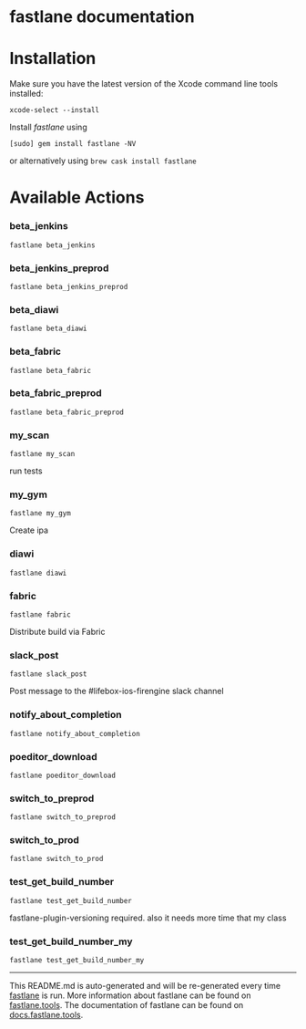 fastlane documentation
================
# Installation

Make sure you have the latest version of the Xcode command line tools installed:

```
xcode-select --install
```

Install _fastlane_ using
```
[sudo] gem install fastlane -NV
```
or alternatively using `brew cask install fastlane`

# Available Actions
### beta_jenkins
```
fastlane beta_jenkins
```

### beta_jenkins_preprod
```
fastlane beta_jenkins_preprod
```

### beta_diawi
```
fastlane beta_diawi
```

### beta_fabric
```
fastlane beta_fabric
```

### beta_fabric_preprod
```
fastlane beta_fabric_preprod
```

### my_scan
```
fastlane my_scan
```
run tests
### my_gym
```
fastlane my_gym
```
Create ipa
### diawi
```
fastlane diawi
```

### fabric
```
fastlane fabric
```
Distribute build via Fabric
### slack_post
```
fastlane slack_post
```
Post message to the #lifebox-ios-firengine slack channel
### notify_about_completion
```
fastlane notify_about_completion
```

### poeditor_download
```
fastlane poeditor_download
```

### switch_to_preprod
```
fastlane switch_to_preprod
```

### switch_to_prod
```
fastlane switch_to_prod
```

### test_get_build_number
```
fastlane test_get_build_number
```
fastlane-plugin-versioning required. also it needs more time that my class
### test_get_build_number_my
```
fastlane test_get_build_number_my
```


----

This README.md is auto-generated and will be re-generated every time [fastlane](https://fastlane.tools) is run.
More information about fastlane can be found on [fastlane.tools](https://fastlane.tools).
The documentation of fastlane can be found on [docs.fastlane.tools](https://docs.fastlane.tools).
